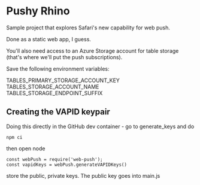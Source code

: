 # Pushy Rhino
Sample project that explores Safari's new capability for web push.

Done as a static web app, I guess.

You'll also need access to an Azure Storage account for table storage (that's where we'll put the push subscriptions).

Save the following environment variables:

TABLES_PRIMARY_STORAGE_ACCOUNT_KEY
TABLES_STORAGE_ACCOUNT_NAME
TABLES_STORAGE_ENDPOINT_SUFFIX


## Creating the VAPID keypair
Doing this directly in the GitHub dev container - go to generate_keys and do
    
    npm ci

then open node

    const webPush = require('web-push');
    const vapidKeys = webPush.generateVAPIDKeys()

store the public, private keys. The public key goes into main.js
